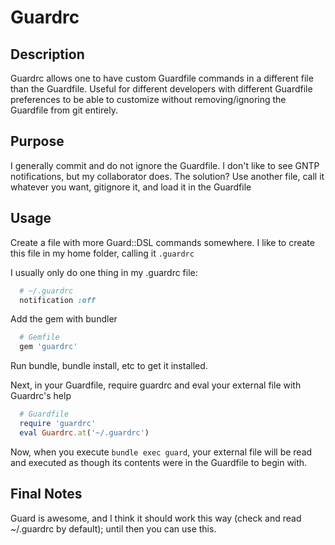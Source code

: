 # Guardrc

## Description
Guardrc allows one to have custom Guardfile commands in a different file than the Guardfile. Useful for different developers with different Guardfile preferences to be able to customize without removing/ignoring the Guardfile from git entirely.

## Purpose
I generally commit and do not ignore the Guardfile.
I don't like to see GNTP notifications, but my collaborator does.
The solution? Use another file, call it whatever you want, gitignore it, and load it in the Guardfile

## Usage
Create a file with more Guard::DSL commands somewhere.
I like to create this file in my home folder, calling it `.guardrc`

I usually only do one thing in my .guardrc file:
```ruby
  # ~/.guardrc
  notification :off
```

Add the gem with bundler
```ruby
  # Gemfile
  gem 'guardrc'
```

Run bundle, bundle install, etc to get it installed.

Next, in your Guardfile, require guardrc and eval your external file with Guardrc's help
```ruby
  # Guardfile
  require 'guardrc'
  eval Guardrc.at('~/.guardrc')
```

Now, when you execute `bundle exec guard`, your external file will be read and executed as though its contents were in the Guardfile to begin with.

## Final Notes
Guard is awesome, and I think it should work this way (check and read ~/.guardrc by default); until then you can use this.